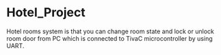 # Hotel_Project
Hotel rooms system is that you can change room state and lock or unlock room door from PC which is connected to TivaC microcontroller by using UART.
